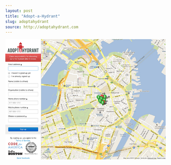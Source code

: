 ```yaml
---
layout: post
title: "Adopt-a-Hydrant"
slug: adoptahydrant
source: http://adoptahydrant.com
---
```


<img src="/screenshots/adoptahydrant.jpg">
